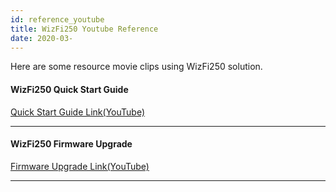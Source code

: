 ```yaml
---
id: reference_youtube
title: WizFi250 Youtube Reference
date: 2020-03-
---
```


Here are some resource movie clips using WizFi250 solution.

#### WizFi250 Quick Start Guide

[Quick Start Guide Link(YouTube)](https://youtu.be/ZNrBz-HZsUw)

-----


#### WizFi250 Firmware Upgrade

[Firmware Upgrade Link(YouTube)](https://youtu.be/fpDx31iNDig)

-----

